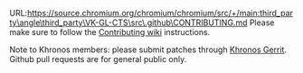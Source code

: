 URL:https://source.chromium.org/chromium/chromium/src/+/main:third_party\angle\third_party\VK-GL-CTS\src\.github\CONTRIBUTING.md
Please make sure to follow the [Contributing wiki](https://github.com/KhronosGroup/VK-GL-CTS/wiki/Contributing) instructions.

Note to Khronos members: please submit patches through [Khronos Gerrit](https://gerrit.khronos.org/#/dashboard/self). Github pull requests are for general public only.
